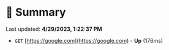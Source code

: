 # 📖 Summary
Last updated: **4/29/2023, 1:22:37 PM**

- `GET` [https://google.com](https://google.com) - **Up** (176ms)
